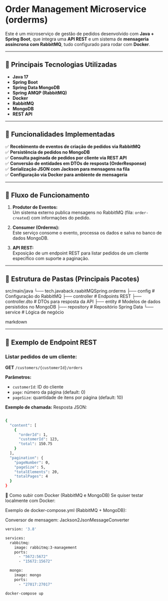 # Order Management Microservice (orderms)

Este é um microserviço de gestão de pedidos desenvolvido com **Java + Spring Boot**, que integra uma **API REST** e um sistema de **mensageria assíncrona com RabbitMQ**, tudo configurado para rodar com **Docker**.

---

## 📌 Principais Tecnologias Utilizadas

- **Java 17**
- **Spring Boot**
- **Spring Data MongoDB**
- **Spring AMQP (RabbitMQ)**
- **Docker**
- **RabbitMQ**
- **MongoDB**
- **REST API**

---

## 📖 Funcionalidades Implementadas

✅ **Recebimento de eventos de criação de pedidos via RabbitMQ**  
✅ **Persistência de pedidos no MongoDB**  
✅ **Consulta paginada de pedidos por cliente via REST API**  
✅ **Conversão de entidades em DTOs de resposta (OrderResponse)**  
✅ **Serialização JSON com Jackson para mensagens na fila**  
✅ **Configuração via Docker para ambiente de mensageria**

---

## 📡 Fluxo de Funcionamento

1. **Produtor de Eventos:**  
   Um sistema externo publica mensagens no RabbitMQ (fila: `order-created`) com informações do pedido.

2. **Consumer (Orderms):**  
   Este serviço consome o evento, processa os dados e salva no banco de dados MongoDB.

3. **API REST:**  
   Exposição de um endpoint REST para listar pedidos de um cliente específico com suporte a paginação.

---

## 📂 Estrutura de Pastas (Principais Pacotes)

src/main/java
└── tech.javaback.raabitMQSpring.orderms
├── config # Configuração do RabbitMQ
├── controller # Endpoints REST
├── controller.dto # DTOs para resposta da API
├── entity # Modelos de dados persistidos no MongoDB
├── repository # Repositório Spring Data
└── service # Lógica de negócio

markdown

---

## 🧪 Exemplo de Endpoint REST

### Listar pedidos de um cliente:

**GET** `/customers/{customerId}/orders`

**Parâmetros:**

- `customerId`: ID do cliente
- `page`: número da página (default: 0)
- `pageSize`: quantidade de itens por página (default: 10)

**Exemplo de chamada:**
Resposta JSON:
```bash

{
  "content": [
    {
      "orderId": 1,
      "customerId": 123,
      "total": 150.75
    }
  ],
  "pagination": {
    "pageNumber": 0,
    "pageSize": 5,
    "totalElements": 20,
    "totalPages": 4
  }
}
```

🐳 Como subir com Docker (RabbitMQ e MongoDB)
Se quiser testar localmente com Docker:

Exemplo de docker-compose.yml (RabbitMQ + MongoDB):

Conversor de mensagem: Jackson2JsonMessageConverter
```bash
version: '3.8'

services:
  rabbitmq:
    image: rabbitmq:3-management
    ports:
      - "5672:5672"
      - "15672:15672"

  mongo:
    image: mongo
    ports:
      - "27017:27017"

```
```bash
docker-compose up
```
